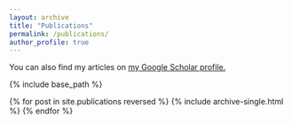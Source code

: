 ```yaml
---
layout: archive
title: "Publications"
permalink: /publications/
author_profile: true
---
```


You can also find my articles on <u><a href="{https://scholar.google.com/citations?user=B_somIgAAAAJ&hl=en}">my Google Scholar profile</a>.</u>

{% include base_path %}

{% for post in site.publications reversed %}
  {% include archive-single.html %}
{% endfor %}
